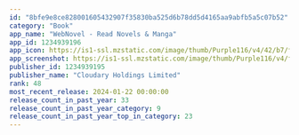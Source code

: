 ```yaml
---
id: "8bfe9e8ce828001605432907f35830ba525d6b78dd5d4165aa9abfb5a5c07b52"
category: "Book"
app_name: "WebNovel - Read Novels & Manga"
app_id: 1234939196
app_icon: https://is1-ssl.mzstatic.com/image/thumb/Purple116/v4/42/b7/ff/42b7ff9c-fe52-0af1-05ff-c5d99586d6a9/AppIcon-1x_U007emarketing-0-8-0-sRGB-85-220.png/1024x1024bb.png
app_screenshot: https://is1-ssl.mzstatic.com/image/thumb/Purple116/v4/f6/ec/43/f6ec43ec-fe62-ce22-c129-5cd1881ec0d6/b144f2c9-edbd-4e28-b351-49a8060692f9__U8c37_U6b4cgoogle-play_U5546_U5e97_U9875_Uff081284-x-2778_01.jpg/1284x2778bb.png
publisher_id: 1234939195
publisher_name: "Cloudary Holdings Limited"
rank: 48
most_recent_release: 2024-01-22 00:00:00
release_count_in_past_year: 33
release_count_in_past_year_category: 9
release_count_in_past_year_top_in_category: 23
---
```

